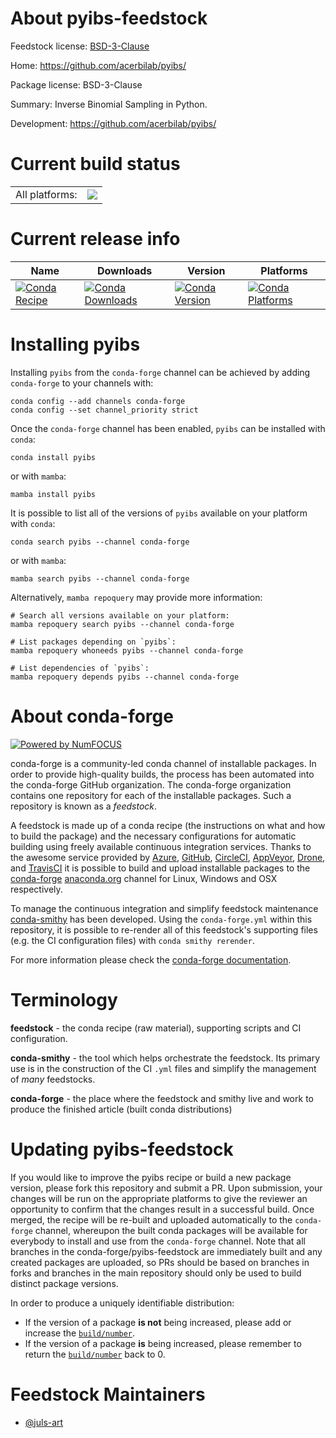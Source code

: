 About pyibs-feedstock
=====================

Feedstock license: [BSD-3-Clause](https://github.com/conda-forge/pyibs-feedstock/blob/main/LICENSE.txt)

Home: https://github.com/acerbilab/pyibs/

Package license: BSD-3-Clause

Summary: Inverse Binomial Sampling in Python.

Development: https://github.com/acerbilab/pyibs/

Current build status
====================


<table><tr><td>All platforms:</td>
    <td>
      <a href="https://dev.azure.com/conda-forge/feedstock-builds/_build/latest?definitionId=21145&branchName=main">
        <img src="https://dev.azure.com/conda-forge/feedstock-builds/_apis/build/status/pyibs-feedstock?branchName=main">
      </a>
    </td>
  </tr>
</table>

Current release info
====================

| Name | Downloads | Version | Platforms |
| --- | --- | --- | --- |
| [![Conda Recipe](https://img.shields.io/badge/recipe-pyibs-green.svg)](https://anaconda.org/conda-forge/pyibs) | [![Conda Downloads](https://img.shields.io/conda/dn/conda-forge/pyibs.svg)](https://anaconda.org/conda-forge/pyibs) | [![Conda Version](https://img.shields.io/conda/vn/conda-forge/pyibs.svg)](https://anaconda.org/conda-forge/pyibs) | [![Conda Platforms](https://img.shields.io/conda/pn/conda-forge/pyibs.svg)](https://anaconda.org/conda-forge/pyibs) |

Installing pyibs
================

Installing `pyibs` from the `conda-forge` channel can be achieved by adding `conda-forge` to your channels with:

```
conda config --add channels conda-forge
conda config --set channel_priority strict
```

Once the `conda-forge` channel has been enabled, `pyibs` can be installed with `conda`:

```
conda install pyibs
```

or with `mamba`:

```
mamba install pyibs
```

It is possible to list all of the versions of `pyibs` available on your platform with `conda`:

```
conda search pyibs --channel conda-forge
```

or with `mamba`:

```
mamba search pyibs --channel conda-forge
```

Alternatively, `mamba repoquery` may provide more information:

```
# Search all versions available on your platform:
mamba repoquery search pyibs --channel conda-forge

# List packages depending on `pyibs`:
mamba repoquery whoneeds pyibs --channel conda-forge

# List dependencies of `pyibs`:
mamba repoquery depends pyibs --channel conda-forge
```


About conda-forge
=================

[![Powered by
NumFOCUS](https://img.shields.io/badge/powered%20by-NumFOCUS-orange.svg?style=flat&colorA=E1523D&colorB=007D8A)](https://numfocus.org)

conda-forge is a community-led conda channel of installable packages.
In order to provide high-quality builds, the process has been automated into the
conda-forge GitHub organization. The conda-forge organization contains one repository
for each of the installable packages. Such a repository is known as a *feedstock*.

A feedstock is made up of a conda recipe (the instructions on what and how to build
the package) and the necessary configurations for automatic building using freely
available continuous integration services. Thanks to the awesome service provided by
[Azure](https://azure.microsoft.com/en-us/services/devops/), [GitHub](https://github.com/),
[CircleCI](https://circleci.com/), [AppVeyor](https://www.appveyor.com/),
[Drone](https://cloud.drone.io/welcome), and [TravisCI](https://travis-ci.com/)
it is possible to build and upload installable packages to the
[conda-forge](https://anaconda.org/conda-forge) [anaconda.org](https://anaconda.org/)
channel for Linux, Windows and OSX respectively.

To manage the continuous integration and simplify feedstock maintenance
[conda-smithy](https://github.com/conda-forge/conda-smithy) has been developed.
Using the ``conda-forge.yml`` within this repository, it is possible to re-render all of
this feedstock's supporting files (e.g. the CI configuration files) with ``conda smithy rerender``.

For more information please check the [conda-forge documentation](https://conda-forge.org/docs/).

Terminology
===========

**feedstock** - the conda recipe (raw material), supporting scripts and CI configuration.

**conda-smithy** - the tool which helps orchestrate the feedstock.
                   Its primary use is in the construction of the CI ``.yml`` files
                   and simplify the management of *many* feedstocks.

**conda-forge** - the place where the feedstock and smithy live and work to
                  produce the finished article (built conda distributions)


Updating pyibs-feedstock
========================

If you would like to improve the pyibs recipe or build a new
package version, please fork this repository and submit a PR. Upon submission,
your changes will be run on the appropriate platforms to give the reviewer an
opportunity to confirm that the changes result in a successful build. Once
merged, the recipe will be re-built and uploaded automatically to the
`conda-forge` channel, whereupon the built conda packages will be available for
everybody to install and use from the `conda-forge` channel.
Note that all branches in the conda-forge/pyibs-feedstock are
immediately built and any created packages are uploaded, so PRs should be based
on branches in forks and branches in the main repository should only be used to
build distinct package versions.

In order to produce a uniquely identifiable distribution:
 * If the version of a package **is not** being increased, please add or increase
   the [``build/number``](https://docs.conda.io/projects/conda-build/en/latest/resources/define-metadata.html#build-number-and-string).
 * If the version of a package **is** being increased, please remember to return
   the [``build/number``](https://docs.conda.io/projects/conda-build/en/latest/resources/define-metadata.html#build-number-and-string)
   back to 0.

Feedstock Maintainers
=====================

* [@juls-art](https://github.com/juls-art/)

